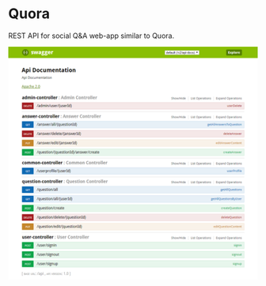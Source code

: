 # Quora

REST API for social Q&amp;A web-app similar to Quora.

![Swagger API Documentation](docs/swagger_api_documentation.png)
